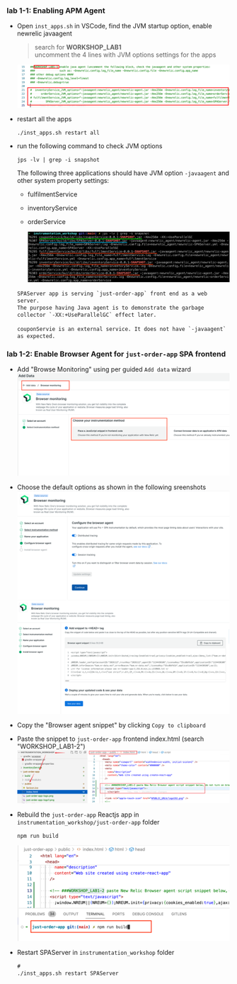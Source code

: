 ### lab 1-1: Enabling APM Agent 

- Open `inst_apps.sh` in VSCode, find the JVM startup option, enable newrelic javaagent
    > search for **WORKSHOP_LAB1**  
    > uncomment the 4 lines with JVM options settings for the apps

    ![Lab Diagram](../assets/images/enableAgent.png)

- restart all the apps 
    ```
    ./inst_apps.sh restart all
    ```
- run the following command to check JVM options 
    ```
    jps -lv | grep -i snapshot
    ```

   The following three applications should have JVM option `-javaagent` and other system property settings: 
    - fulfilmentService    
    - inventoryService
    - orderService

        ![Lab Diagram](../assets/images/jpsWithAgent.png)

    ```
    SPAServer app is serving `just-order-app` front end as a web server.  
    The purpose having Java agent is to demonstrate the garbage collector `-XX:+UseParallelGC` effect later.
    
    couponServie is an external service. It does not have `-javaagent` as expected. 
    ```


### lab 1-2: Enable Browser Agent for `just-order-app` SPA frontend 
- Add "Browse Monitoring" using per guided `Add data` wizard
    ![Lab Diagram](../assets/images/addDataBrowserMonitoring.png)
- Choose the default options as shown in the following sreenshots
    ![Lab Diagram](../assets/images/BrowserAgent.png)
    ![Lab Diagram](../assets/images/BrowserAgent2.png)

- Copy the "Browser agent snippet" by clicking `Copy to clipboard` 
- Paste the snippet to `just-order-app` frontend index.html (search "WORKSHOP_LAB1-2")
    ![Lab Diagram](../assets/images/addBrowserAgentgSnippet.png)

- Rebuild the `just-order-app` Reactjs app in `instrumentation_workshop/just-order-app` folder
  ```
  npm run build
  ```
    ![Lab Diagram](../assets/images/npmRunBuild.png)

- Restart SPAServer in `instrumentation_workshop` folder

    ```
    #
    ./inst_apps.sh restart SPAServer
    ```
